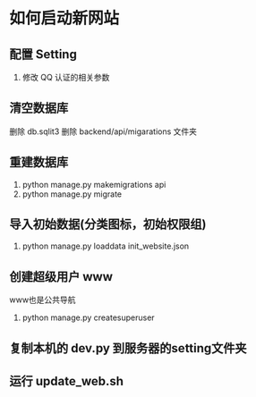 # 如何启动新网站

## 配置 Setting
1. 修改 QQ 认证的相关参数

## 清空数据库
删除 db.sqlit3
删除 backend/api/migarations 文件夹

## 重建数据库
1. python manage.py makemigrations api
2. python manage.py migrate

## 导入初始数据(分类图标，初始权限组)
1. python manage.py loaddata init_website.json

## 创建超级用户 www
www也是公共导航
1. python manage.py createsuperuser

## 复制本机的 dev.py 到服务器的setting文件夹
## 运行 update_web.sh
